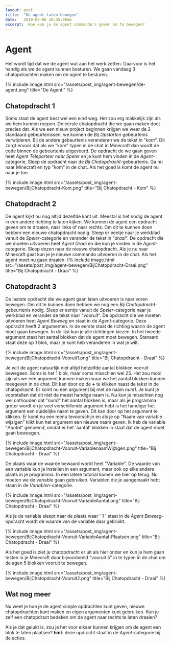 ```yaml
---
layout: post
title:  "De agent laten bewegen"
date:   2019-03-06 10:35:00am
excerpt:  Hoe kun je de agent commando's geven om te bewegen?
---
```

# Agent

Het wordt tijd dat we de agent wat aan het werk zetten. Daarvoor is het handig als we de agent kunnen besturen. We gaan vandaag 3 chatopdrachten maken om de agent te besturen.

{% include image.html src="/assets/post_img/agent-bewegen/de-agent.png" title="De Agent." %}

## Chatopdracht 1

Soms staat de agent best wel een eind weg. Het zou erg makkelijk zijn als we hem kunnen roepen. De eerste chatopdracht die we gaan maken doet precies dat. Als we een nieuw project beginnen krijgen we weer de 2 standaard gebeurtenissen, we kunnen de _Bij Opstarten_ gebeurtenis verwijderen. Bij de andere gebeurtenis veranderen we de tekst in "_kom_". Dit zorgt ervoor dat als we "kom" typen in de chat in Minecraft dan wordt de code binnen de gebeurtenis uitgevoerd. De opdracht de we gaan geven heet _Agent Teleporteer naar Speler_ en je kunt hem vinden in de _Agent_-categorie. Sleep de opdracht naar de _Bij Chatopdracht_-gebeurtenis. Ga nu naar Minecraft en typ "kom" in de chat. Als het goed is komt de agent nu naar je toe.

{% include image.html src="/assets/post_img/agent-bewegen/BijChatopdracht-Kom.png" title="Bij Chatopdracht - Kom" %}

## Chatopdracht 2

De agent kijkt nu nog altijd dezelfde kant uit. Meestal is het nodig de agent in een andere richting te laten kijken. We kunnen de agent een opdracht geven om te draaien, naar links of naar rechts.
Om dit te kunnen doen hebben een nieuwe chatopdracht nodig. Sleep er eentje naar je werkblad vanuit de _Speler_-categorie en verander de tekst in "_draai_".
De opdracht die we moeten uitvoeren heet _Agent Draai_ en die kun je vinden in de _Agent_-categorie. Sleep dezen naar de nieuwe chatopdracht.
Als je nu naar Minecraft gaat kun je je nieuwe commando uitvoeren in de chat. Als het agent moet nu gaan draaien.
{% include image.html src="/assets/post_img/agent-bewegen/BijChatopdracht-Draai.png" title="Bij Chatopdracht - Draai" %}

## Chatopdracht 3

De laatste opdracht die we agent gaan laten uitvoeren is naar voren bewegen. Om dit te kunnen doen hebben we nog een _Bij Chatopdracht_-gebeurtenis nodig. Sleep er eentje vanuit de _Speler_-categorie naar je werkblad en verander de tekst naar "_vooruit_".
De opdracht die we moeten uitvoeren heet _Agent Beweeg_ en staat in de _Agent_-categorie. Deze opdracht heeft 2 argumenten. In de eerste staat de richting waarin de agent moet gaan bewegen. In de lijst kun je alle richtingen kiezen.
In het tweede argument staat het aantal blokken dat de agent moet bewegen. Stanaard staat deze op 1 blok, maar je kunt heb veranderen in wat je wilt.

{% include image.html src="/assets/post_img/agent-bewegen/BijChatopdracht-Vooruit1.png" title="Bij Chatopdracht - Draai" %}

Je wilt de agent natuurlijk niet altijd hetzelfde aantal blokken vooruit bewegeen. Soms is het 1 blok, maar soms misschien wel 25. Het zou mooi zijn als we een argument kunnen maken waar we het aantal blokken kunnen meegeven in de chat.
Dit kan door op de **+** te klikken naast de tekst in de chatopdracht. Er komt nu een argument bij met de naam _num1_. Je kunt je voorstellen dat dit niet de meest handige naam is. Nu kun je misschien nog wel onthouden dat "num1" het aantal blokken is, maar als je programma groter wordt en je veel verschillende argument hebt is het handiger het argument een duidelijke naam te geven. Dit kan door op het argument te klikken. Er komt nu een menu tevoorschijn en als je op "Naam van variable wijzigen" klikt kun het argument een nieuwe naam geven. Ik heb de variable "_Aantal_" genoemd, omdat er het 'aantal' blokken in staat dat de agent moet gaan beweegen.

{% include image.html src="/assets/post_img/agent-bewegen/BijChatopdracht-Vooruit-VariablenaamWijzigen.png" title="Bij Chatopdracht - Draai" %}

De plaats waar de waarde bewaard wordt heet "Variable". De waarde van een variable kun je instellen in een argument, maar ook op elke andere plaats in je programma. In een latere tutorial komen we hier op terug.
Nu moeten we de variable gaan gebruiken. Variablen die je aangemaakt hebt staan in de _Variablen_-categorie.

{% include image.html src="/assets/post_img/agent-bewegen/BijChatopdracht-Vooruit-VariableAantal.png" title="Bij Chatopdracht - Draai" %}

Als je de variable sleept naar de plaats waar ' 1 ' staat in de _Agent Beweeg_-opdracht wordt de waarde van de variable daar gebruikt.

{% include image.html src="/assets/post_img/agent-bewegen/BijChatopdracht-Vooruit-VariableAantal-Plaatsen.png" title="Bij Chatopdracht - Draai" %}

Als het goed is ziet je chatopdracht er uit als hier onder en kun je hem gaan testen in je Minecraft door bijvoorbeeld "vooruit 5" in te typen in de chat om de agen 5 blokken vooruit te bewegen.

{% include image.html src="/assets/post_img/agent-bewegen/BijChatopdracht-Vooruit2.png" title="Bij Chatopdracht - Draai" %}

## Wat nog meer

Nu weet je hoe je de agent simple opdrachten kunt geven, nieuwe chatopdrachten kunt maken en eigen argumenten kunt gebruiken. Kun je zelf een chatopdract bedeken om de agent naar rechts te laten draaien?

Als je dat gelukt is, zou je het voor elkaar kunnen krijgen om de agent een blok te laten plaatsen? **hint**: deze opdracht staat in de _Agent_-categorie bij de acties. 